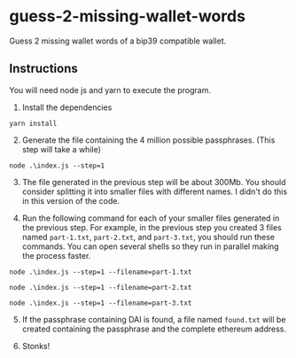 # guess-2-missing-wallet-words

Guess 2 missing wallet words of a bip39 compatible wallet.

## Instructions

You will need node js and yarn to execute the program.

1. Install the dependencies

```shell script
yarn install
```

2. Generate the file containing the 4 million possible passphrases. (This step will take a while)

```shell script
node .\index.js --step=1
```

3. The file generated in the previous step will be about 300Mb. You should consider splitting it into smaller files with different names. I didn't do this in this version of the code.

4. Run the following command for each of your smaller files generated in the previous step. For example, in the previous step you created 3 files named `part-1.txt`, `part-2.txt`, and `part-3.txt`, you should run these commands. You can open several shells so they run in parallel making the process faster.

```shell script
node .\index.js --step=1 --filename=part-1.txt
```

```shell script
node .\index.js --step=1 --filename=part-2.txt
```

```shell script
node .\index.js --step=1 --filename=part-3.txt
```

5. If the passphrase containing DAI is found, a file named `found.txt` will be created containing the passphrase and the complete ethereum address.

6. Stonks!
